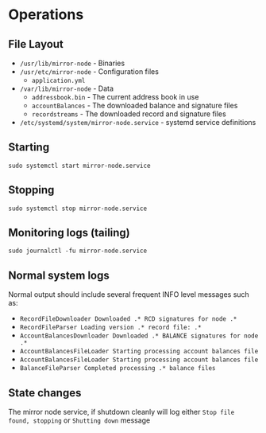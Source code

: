 # Operations

## File Layout

- `/usr/lib/mirror-node` - Binaries
- `/usr/etc/mirror-node` - Configuration files
  - `application.yml`
- `/var/lib/mirror-node` - Data
  - `addressbook.bin` - The current address book in use
  - `accountBalances` - The downloaded balance and signature files
  - `recordstreams` - The downloaded record and signature files
- `/etc/systemd/system/mirror-node.service` - systemd service definitions

## Starting

```
sudo systemctl start mirror-node.service
```

## Stopping

```
sudo systemctl stop mirror-node.service
```

## Monitoring logs (tailing)

```
sudo journalctl -fu mirror-node.service
```

## Normal system logs

Normal output should include several frequent INFO level messages such as:

- `RecordFileDownloader Downloaded .* RCD signatures for node .*`
- `RecordFileParser Loading version .* record file: .*`
- `AccountBalancesDownloader Downloaded .* BALANCE signatures for node .*`
- `AccountBalancesFileLoader Starting processing account balances file`
- `AccountBalancesFileLoader Starting processing account balances file`
- `BalanceFileParser Completed processing .* balance files`

## State changes

The mirror node service, if shutdown cleanly will log either `Stop file found, stopping` or `Shutting down` message
